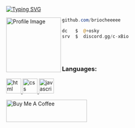 <a href="https://c-x.bio"><img src="https://readme-typing-svg.demolab.com?font=Silkscreen&pause=1000&color=FFFFFF&width=435&lines=C-X.bio+Service" alt="Typing SVG" /></a>

<img align="left" src="https://files.catbox.moe/yaz47h.png" width="147" alt="Profile Image" /> 



```powershell
github.com/briocheeeee
```
```php
dc   $  @+osky
srv  $  discord.gg/c-xBio
```
## 
&zwnj;


<h3 align="left">Languages:</h3>
<p align="left">
<a href="https://developer.mozilla.org/fr/docs/Learn/HTML" target="_blank" rel="noreferrer"> <img src="https://cdn-icons-png.flaticon.com/512/732/732212.png" alt="html" width="40" height="40"/> </a>
<a href="https://developer.mozilla.org/fr/docs/Web/CSS" target="_blank" rel="noreferrer"> <img src="https://static-00.iconduck.com/assets.00/css-3-icon-1755x2048-oq1al28k.png" alt="css" width="40" height="40"/> </a>
<a href="https://developer.mozilla.org/fr/docs/Learn/Getting_started_with_the_web/JavaScript_basics" target="_blank" rel="noreferrer"> <img src="https://www.javascripttutoring.com/images/jslogo.png" alt="javascript" width="40" height="40"/> </a>
</p>

<a href="https://buymeacoffee.com/briocheeeee" target="_blank"><img src="https://cdn.buymeacoffee.com/buttons/v2/default-yellow.png" alt="Buy Me A Coffee" style="height: 60px !important;width: 217px !important;" ></a>
